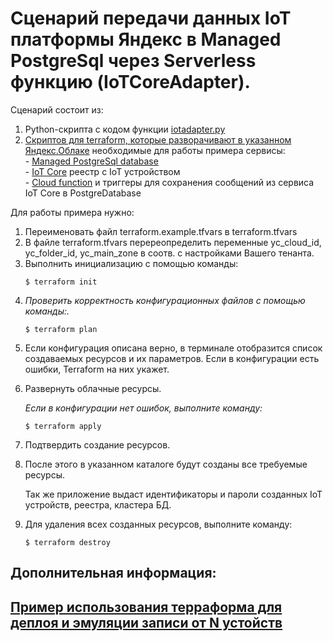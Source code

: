 # Сценарий передачи данных IoT платформы Яндекс в Managed PostgreSql через Serverless функцию (IoTCoreAdapter). 
Сценарий состоит из:
<ol>
<li>Python-скрипта с кодом функции <a href='https://github.com/yandex-cloud/examples/tree/master/iot/terraform/subscribe_and_postgresql/iotadapter.py'>iotadapter.py</li>
<li>Скриптов для terraform, которые разворачивают в указанном <a href=https://cloud.yandex.ru/docs/overview/>Яндекс.Облаке</a> необходимые для работы примера сервисы:
  <div>- <a href=https://cloud.yandex.ru/docs/managed-postgresql/>Managed PostgreSql database</a><div>
  <div>- <a href=https://cloud.yandex.ru/docs/iot-core/>IoT Core</a> реестр с IoT устройством</div>
  <div>- <a href=https://cloud.yandex.ru/docs/functions/>Cloud function</a> и триггеры для сохранения сообщений из сервиса IoT Core в PostgreDatabase</div>
</li> 
</ol>
Для работы примера нужно:
<ol>
  <li>Переименовать файл terraform.example.tfvars в terraform.tfvars</li>
  <li>В файле terraform.tfvars перереопределить переменные yc_cloud_id, yc_folder_id, yc_main_zone в соотв. с настройками Вашего тенанта.</li>
<li>Выполнить инициализацию с помощью команды:
<pre><code>$ terraform init
</code></pre>
</li>
<li>
<p><em>Проверить корректность конфигурационных файлов с помощью команды:.</em></p>
<pre><code>$ terraform plan
</code></pre>
</li>
<li>
<p>Если конфигурация описана верно, в терминале отобразится список создаваемых ресурсов и их параметров.
  Если в конфигурации есть ошибки, Terraform на них укажет.</p>
</li>
<li><p>Развернуть облачные ресурсы.</p>
  <div><em> Если в конфигурации нет ошибок, выполните команду:</em></div>
<pre><code>$ terraform apply
</code></pre>
</li>
<li>Подтвердить создание ресурсов.</li>
<li>
<p>После этого в указанном каталоге будут созданы все требуемые ресурсы.</p>
<p>Так же приложение выдаст идентификаторы и пароли созданных IoT устройств, реестра, кластера БД.</p>
</li>
<li>
<p>Для удаления всех созданных ресурсов, выполните команду:</p>
<p><code>$ terraform destroy</code></p>
</li>
</ol>
<h2>Дополнительная информация:<h2>
  <p><a href='https://github.com/yandex-cloud/examples/tree/master/iot/terraform/emulator_publish'>Пример использования терраформа для деплоя и эмуляции записи от N устойств</a></p>

